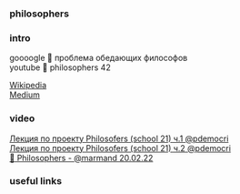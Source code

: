 ### philosophers

### intro
goooogle :mag_right: проблема обедающих философов  
youtube :mag_right: philosophers 42
  
[Wikipedia](https://ru.wikipedia.org/wiki/%D0%97%D0%B0%D0%B4%D0%B0%D1%87%D0%B0_%D0%BE%D0%B1_%D0%BE%D0%B1%D0%B5%D0%B4%D0%B0%D1%8E%D1%89%D0%B8%D1%85_%D1%84%D0%B8%D0%BB%D0%BE%D1%81%D0%BE%D1%84%D0%B0%D1%85)  
[Medium](https://medium.com/@chekmenev/%D0%B7%D0%B0%D0%B4%D0%B0%D1%87%D0%B0-%D0%BE%D0%B1%D0%B5%D0%B4%D0%B0%D1%8E%D1%89%D0%B8%D1%85-%D1%84%D0%B8%D0%BB%D0%BE%D1%81%D0%BE%D1%84%D0%BE%D0%B2-ac6644ca83b2)  

### video
[Лекция по проекту Philosofers (school 21) ч.1 @pdemocri](https://www.youtube.com/watch?v=6j4lwImwyT8)  
[Лекция по проекту Philosofers (school 21) ч.2 @pdemocri](https://www.youtube.com/watch?v=2sv8LB0_uKg)  
[🤔 Philosophers - @marmand 20.02.22](https://www.youtube.com/watch?v=WzsPbwIwtiw)  

### useful links
